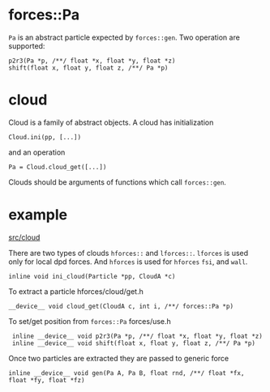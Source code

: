 # forces::Pa

`Pa` is an abstract particle expected by `forces::gen`. Two operation
are supported:

	p2r3(Pa *p, /**/ float *x, float *y, float *z)
	shift(float x, float y, float z, /**/ Pa *p)

# cloud

Cloud is a family of abstract objects.  A cloud has initialization

	Cloud.ini(pp, [...])

and an operation

	Pa = Cloud.cloud_get([...])

Clouds should be arguments of functions which call `forces::gen`.

# example

[src/cloud](../src/cloud)

There are two types of clouds `hforces::` and `lforces::`. `lforces`
is used only for local dpd forces. And `hforces` is used for `hforces`
`fsi`, and `wall`.

	inline void ini_cloud(Particle *pp, CloudA *c)

To extract a particle
hforces/cloud/get.h

	__device__ void cloud_get(CloudA c, int i, /**/ forces::Pa *p)

To set/get position from `forces::Pa`
forces/use.h

	 inline __device__ void p2r3(Pa *p, /**/ float *x, float *y, float *z)
	 inline __device__ void shift(float x, float y, float z, /**/ Pa *p)

Once two particles are extracted they are passed to generic force

	inline __device__ void gen(Pa A, Pa B, float rnd, /**/ float *fx, float *fy, float *fz)
